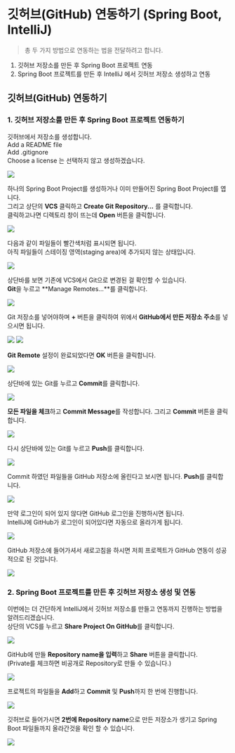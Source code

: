 # 깃허브(GitHub) 연동하기 (Spring Boot, IntelliJ)

> 총 두 가지 방법으로 연동하는 법을 전달하려고 합니다.

1. 깃허브 저장소를 만든 후 Spring Boot 프로젝트 연동
2. Spring Boot 프로젝트를 만든 후 IntelliJ 에서 깃허브 저장소 생성하고 연동


## 깃허브(GitHub) 연동하기

### 1. 깃허브 저장소를 만든 후 Spring Boot 프로젝트 연동하기

깃허브에서 저장소를 생성합니다.  
Add a README file  
Add .gitignore  
Choose a license 는 선택하지 않고 생성하겠습니다.
   
![](./images/1_1.png)


하나의 Spring Boot Project를 생성하거나 이미 만들어진 Spring Boot Project를 엽니다.  
그리고 상단의 **VCS** 클릭하고 **Create Git Repository...** 를 클릭합니다.   
클릭하고나면 디렉토리 창이 뜨는데 **Open** 버튼을 클릭합니다.
   
![](./images/1_2.png)


다음과 같이 파일들이 빨간색처럼 표시되면 됩니다.   
아직 파일들이 스테이징 영역(staging area)에 추가되지 않는 상태입니다.
   
![](./images/1_3.png)


상단바를 보면 기존에 VCS에서 Git으로 변경된 걸 확인할 수 있습니다.  
**Git**을 누르고 **Manage Remotes...**를 클릭합니다.
   
![](./images/1_4.png)


Git 저장소를 넣어야하며 **+** 버튼을 클릭하여 위에서 **GitHub에서 만든 저장소 주소**를 넣으시면 됩니다.
   
![](./images/1_5.png)
![](./images/1_6.png)


**Git Remote** 설정이 완료되었다면 **OK** 버튼을 클릭합니다.
   
![](./images/1_7.png)


상단바에 있는 Git를 누르고 **Commit**를 클릭합니다.
   
![](./images/1_8.png)


**모든 파일을 체크**하고 **Commit Message**를 작성합니다. 그리고 **Commit** 버튼을 클릭합니다.
   
![](./images/1_9.png)


다시 상단바에 있는 Git를 누르고 **Push**를 클릭합니다.
   
![](./images/1_10.png)


Commit 하였던 파일들을 GitHub 저장소에 올린다고 보시면 됩니다. **Push**를 클릭합니다.

![](./images/1_11.png)


만약 로그인이 되어 있지 않다면 GitHub 로그인을 진행하시면 됩니다.  
IntelliJ에 GitHub가 로그인이 되어있다면 자동으로 올라가게 됩니다.

![](./images/1_12.png)


GitHub 저장소에 들어가셔서 새로고침을 하시면 저희 프로젝트가 GitHub 연동이 성공적으로 된 것입니다.

![](./images/1_13.png)


### 2. Spring Boot 프로젝트를 만든 후 깃허브 저장소 생성 및 연동

이번에는 더 간단하게 IntelliJ에서 깃허브 저장소를 만들고 연동까지 진행하는 방법을 알려드리겠습니다.  
상단의 VCS를 누르고 **Share Project On GitHub**를 클릭합니다.
   
![](./images/2_1.png)


GitHub에 만들 **Repository name을 입력**하고 **Share** 버튼을 클릭합니다.   
(Private를 체크하면 비공개로 Repository로 만들 수 있습니다.)
   
![](./images/2_2.png)


프로젝트의 파일들을 **Add**하고 **Commit** 및 **Push**까지 한 번에 진행합니다.

![](./images/2_3.png)


깃허브로 들어가시면 **2번에 Repository name**으로 만든 저장소가 생기고 Spring Boot 파일들까지 올라간것을 확인 할 수 있습니다.
   
![](./images/2_4.png)